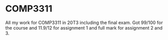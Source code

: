# COMP3311

All my work for COMP3311 in 20T3 including the final exam. 
Got 99/100 for the course and 11.9/12 for assignment 1 and full mark for assignment 2 and 3.

